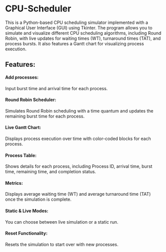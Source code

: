 # CPU-Scheduler

This is a Python-based CPU scheduling simulator implemented with a Graphical User Interface (GUI) using Tkinter. The program allows you to simulate and visualize different CPU scheduling algorithms, including Round Robin, with live updates for waiting times (WT), turnaround times (TAT), and process bursts. It also features a Gantt chart for visualizing process execution.

## Features:

#### Add processes: 
Input burst time and arrival time for each process.


#### Round Robin Scheduler: 
Simulates Round Robin scheduling with a time quantum and updates the remaining burst time for each process.


#### Live Gantt Chart: 
Displays process execution over time with color-coded blocks for each process.


#### Process Table: 
Shows details for each process, including Process ID, arrival time, burst time, remaining time, and completion status.


#### Metrics: 
Displays average waiting time (WT) and average turnaround time (TAT) once the simulation is complete.


#### Static & Live Modes: 
You can choose between live simulation or a static run.

#### Reset Functionality: 
Resets the simulation to start over with new processes.
